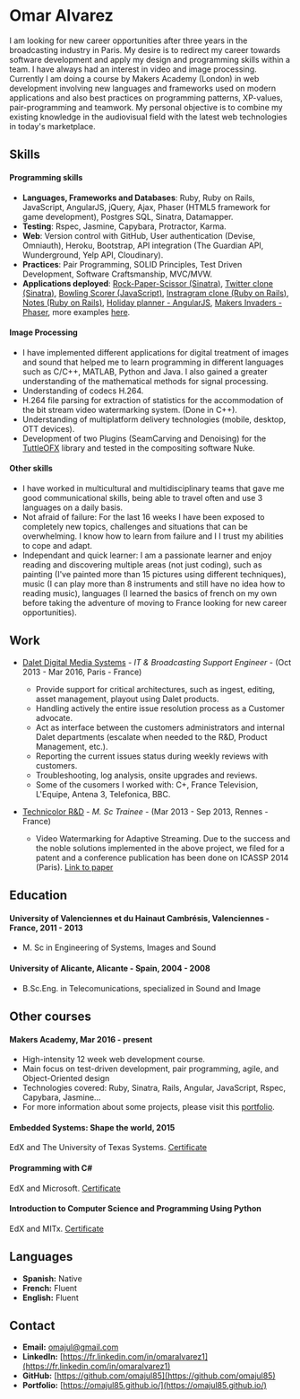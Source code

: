 # Omar Alvarez

I am looking for new career opportunities after three years in the broadcasting industry in Paris. My desire is to redirect my career towards software development and apply my design and programming skills within a team. I have always had an interest in video and image processing.  Currently I am doing a course by Makers Academy (London) in web development involving new languages and frameworks used on modern applications and also best practices on programming patterns, XP-values, pair-programming and teamwork. My personal objective is to combine my existing knowledge in the audiovisual field with the latest web technologies in today's marketplace.

## Skills

#### Programming skills

* __Languages, Frameworks and Databases__: Ruby, Ruby on Rails, JavaScript, AngularJS, jQuery, Ajax, Phaser (HTML5 framework for game development), Postgres SQL, Sinatra, Datamapper.
* __Testing__: Rspec, Jasmine, Capybara, Protractor, Karma.
* __Web__: Version control with GitHub, User authentication (Devise, Omniauth), Heroku, Bootstrap, API integration (The Guardian API, Wunderground, Yelp API, Cloudinary).
* __Practices__: Pair Programming, SOLID Principles, Test Driven Development, Software Craftsmanship, MVC/MVW.
* __Applications deployed__: [Rock-Paper-Scissor (Sinatra)](https://rps-omajul85.herokuapp.com/), [Twitter clone (Sinatra)](https://chitter-omajul85.herokuapp.com/), [Bowling Scorer (JavaScript)](https://bowling-omajul85.herokuapp.com/), [Instragram clone (Ruby on Rails)](https://instagram-omajul85.herokuapp.com/), [Notes (Ruby on Rails)](https://notes-omajul85.herokuapp.com/), [Holiday planner - AngularJS](http://holiday-planner.herokuapp.com/), [Makers Invaders - Phaser](https://makers-invaders.herokuapp.com/), more examples [here](https://omajul85.github.io/).

#### Image Processing

- I have implemented different applications for digital treatment of images and sound that helped me to learn programming in different languages such as C/C++, MATLAB, Python and Java. I also gained a greater understanding of the mathematical methods for signal processing.
- Understanding of codecs H.264.
- H.264 file parsing for extraction of statistics for the accommodation of the bit stream video watermarking system. (Done in C++).
- Understanding of multiplatform delivery technologies (mobile, desktop, OTT devices).
- Development of two Plug­ins (SeamCarving and Denoising) for the [TuttleOFX](https://sites.google.com/site/tuttleofx/) library and tested in the compositing software Nuke.

#### Other skills

- I have worked in multicultural and multidisciplinary teams that gave me good communicational skills, being able to travel often and use 3 languages on a daily basis. 
- Not afraid of failure: For the last 16 weeks I have been exposed to completely new topics, challenges and situations that can be overwhelming. I know how to learn from failure and I I trust my abilities to cope and adapt.
- Independant and quick learner: I am a passionate learner and enjoy reading and discovering multiple areas (not just coding), such as painting (I've painted more than 15 pictures using different techniques), music (I can play more than 8 instruments and still have no idea how to reading music), languages (I learned the basics of french on my own before taking the adventure of moving to France looking for new career opportunities).

## Work
- [Dalet Digital Media Systems](http://www.dalet.com/) - *IT & Broadcasting Support Engineer* - (Oct 2013 - Mar 2016, Paris - France)
	* Provide support for critical architectures, such as ingest, editing, asset management, play­out using Dalet products.
	* Handling actively the entire issue resolution process as a Customer advocate.
	* Act as interface between the customers administrators and internal Dalet departments (escalate when needed to the R&D, Product 
Management, etc.).
	* Reporting the current issues status during weekly reviews with customers.
	* Troubleshooting, log analysis, on­site upgrades and reviews.
	* Some of the cusomers I worked with: C+, France Television, L'Equipe, Antena 3, Telefonica, BBC.

- [Technicolor R&D](http://www.technicolor.com/en/innovation/research-innovation/ri-laboratories) - *M. Sc Trainee* - (Mar 2013 - Sep 2013, Rennes - France)
	* Video Watermarking for Adaptive Streaming. Due to the success and the noble solutions implemented in the above project, we filed for a patent and a conference publication has been done on ICASSP 2014 (Paris). [Link to paper](https://www.dropbox.com/s/j1hvfdd4ldbgwju/icassp2014.pdf)

## Education

#### University of Valenciennes et du Hainaut­ Cambrésis, Valenciennes - France, 2011 - 2013
- M. Sc in Engineering of Systems, Images and Sound

#### University of Alicante, Alicante - Spain, 2004 - 2008
- B.Sc.Eng. in Telecomunications, specialized in Sound and Image

## Other courses

#### Makers Academy, Mar 2016 - present
- High-intensity 12 week web development course.
- Main focus on test-driven development, pair programming, agile, and Object-Oriented design
- Technologies covered: Ruby, Sinatra, Rails, Angular, JavaScript, Rspec, Capybara, Jasmine...
- For more information about some projects, please visit this [portfolio](https://omajul85.github.io/).

#### Embedded Systems: Shape the world, 2015
EdX and The University of Texas Systems. [Certificate](https://s3.amazonaws.com/verify.edx.org/downloads/ba1b8c3bfff842f99739f71a5b441b6c/Certificate.pdf)

#### Programming with C# 
EdX and Microsoft. [Certificate](https://s3.amazonaws.com/verify.edx.org/downloads/766324adefdc4f9fb17723dfc336b5d8/Certificate.pdf)

#### Introduction to Computer Science and Programming Using Python
EdX and MITx. [Certificate](https://s3.amazonaws.com/verify.edx.org/downloads/5b4fab093c25425799e2e8409e34b175/Certificate.pdf)

## Languages

- **Spanish:** Native
- **French:** Fluent
- **English:** Fluent

## Contact

- **Email:** omajul@gmail.com
- **LinkedIn:** [https://fr.linkedin.com/in/omaralvarez1](https://fr.linkedin.com/in/omaralvarez1)
- **GitHub:** [https://github.com/omajul85](https://github.com/omajul85)
- **Portfolio:** [https://omajul85.github.io/](https://omajul85.github.io/)
